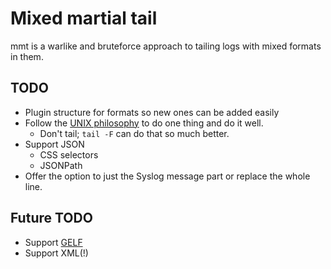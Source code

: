 # Mixed martial tail

mmt is a warlike and bruteforce approach to tailing logs with mixed formats in them.

## TODO
* Plugin structure for formats so new ones can be added easily
* Follow the [UNIX philosophy](https://en.wikipedia.org/wiki/Unix_philosophy#Do_One_Thing_and_Do_It_Well) to do one thing and do it well.
  * Don't tail; `tail -F` can do that so much better.
* Support JSON
  * CSS selectors
  * JSONPath
* Offer the option to just the Syslog message part or replace the whole line.

## Future TODO
* Support [GELF](http://docs.graylog.org/en/latest/pages/gelf.html)
* Support XML(!)
